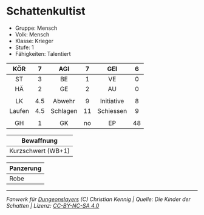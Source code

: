# Schattenkultist  
- Gruppe: Mensch  
- Volk: Mensch  
- Klasse: Krieger  
- Stufe: 1  
- Fähigkeiten: Talentiert  


| KÖR | 7 | AGI | 7 | GEI | 6 |
| :-: | :-: | :-: | :-: | :-: | :-: |
| ST | 3 | BE | 1 | VE | 0 |
| HÄ | 2 | GE | 2 | AU | 0 |
|  |
| LK | 4.5 | Abwehr | 9 | Initiative | 8 |
| Laufen | 4.5 | Schlagen | 11 | Schiessen | 9 |
|  |
| GH | 1 | GK | no | EP | 48 |

| Bewaffnung |
| --- |
| Kurzschwert (WB+1) |


| Panzerung |
| --- |
| Robe |





___
*Fanwerk für [Dungeonslayers](https://www.dungeonslayers.net/) (C) Christian Kennig | Quelle: Die Kinder der Schatten | Lizenz: [CC-BY-NC-SA 4.0](https://creativecommons.org/licenses/by-nc-sa/4.0/deed.de)*